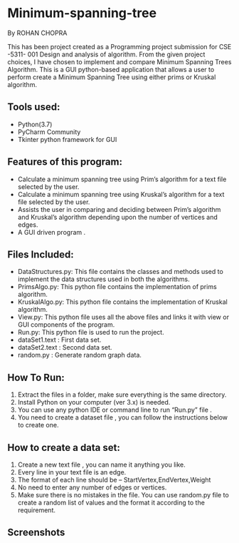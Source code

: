 # Minimum-spanning-tree

By ROHAN CHOPRA 

This has been project created as a Programming project submission for CSE -5311- 001 Design and analysis of algorithm. From the given project choices, I have chosen to implement and compare Minimum Spanning Trees Algorithm. This is a GUI python-based application that allows a user to perform create a Minimum Spanning Tree using either prims or Kruskal algorithm.

## Tools used:

* Python(3.7)
* PyCharm Community
* Tkinter python framework for GUI

## Features of this program:

* Calculate a minimum spanning tree using Prim’s algorithm for a text file selected by the user.
* Calculate a minimum spanning tree using Kruskal’s algorithm for a text file selected by the user.
* Assists the user in comparing and deciding between Prim’s algorithm and Kruskal’s algorithm depending upon the number of vertices and edges.
* A GUI driven program .

## Files Included:
* DataStructures.py: This file contains the classes and methods used to implement the data structures used in both the algorithms.
* PrimsAlgo.py: This python file contains the implementation of prims algorithm.
* KruskalAlgo.py: This python file contains the implementation of Kruskal algorithm.
* View.py: This python file uses all the above files and links it with view or GUI components of the program.
* Run.py: This python file is used to run the project.
* dataSet1.text : First data set.
* dataSet2.text : Second data set.
* random.py : Generate random graph data.

## How To Run:
1. Extract the files in a folder, make sure everything is the same directory.
2. Install Python on your computer (ver 3.x) is needed.
3. You can use any python IDE or command line to run “Run.py” file .
4. You need to create a dataset file , you can follow the instructions below to
create one. 

## How to create a data set:

1. Create a new text file , you can name it anything you like.
2. Every line in your text file is an edge.
3. The format of each line should be –
StartVertex,EndVertex,Weight
4. No need to enter any number of edges or vertices.
5. Make sure there is no mistakes in the file.
You can use random.py file to create a random list of values and the format it according to the requirement.

 
## Screenshots
  
  
  

